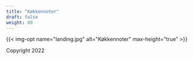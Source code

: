 ```yaml
---
title: "Køkkennoter"
draft: false
weight: 00
---
```


{{< img-opt name="landing.jpg" alt="Køkkennoter" max-height="true" >}}


Copyright 2022 
